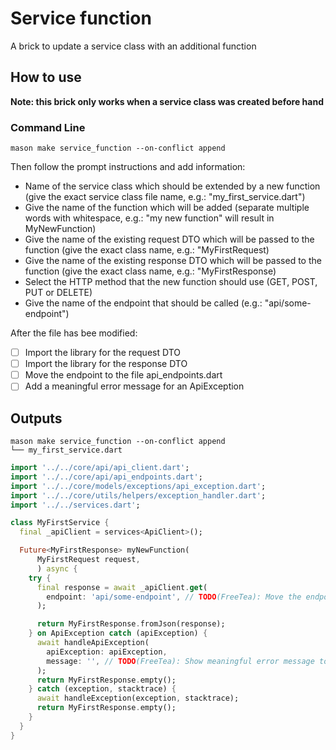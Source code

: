 # Service function

A brick to update a service class with an additional function

## How to use

**Note: this brick only works when a service class was created before hand**

### Command Line

`mason make service_function --on-conflict append`

Then follow the prompt instructions and add information:

- Name of the service class which should be extended by a new function (give the exact service class file name, e.g.: "my_first_service.dart")
- Give the name of the function which will be added (separate multiple words with whitespace, e.g.: "my new function" will result in MyNewFunction)
- Give the name of the existing request DTO which will be passed to the function (give the exact class name, e.g.: "MyFirstRequest)
- Give the name of the existing response DTO which will be passed to the function (give the exact class name, e.g.: "MyFirstResponse)
- Select the HTTP method that the new function should use (GET, POST, PUT or DELETE)
- Give the name of the endpoint that should be called (e.g.: "api/some-endpoint")

After the file has bee modified:

- [ ] Import the library for the request DTO
- [ ] Import the library for the response DTO
- [ ] Move the endpoint to the file api_endpoints.dart
- [ ] Add a meaningful error message for an ApiException

## Outputs

```
mason make service_function --on-conflict append
└── my_first_service.dart
```

```dart
import '../../core/api/api_client.dart';
import '../../core/api/api_endpoints.dart';
import '../../core/models/exceptions/api_exception.dart';
import '../../core/utils/helpers/exception_handler.dart';
import '../../services.dart';

class MyFirstService {
  final _apiClient = services<ApiClient>();

  Future<MyFirstResponse> myNewFunction(
      MyFirstRequest request,
      ) async {
    try {
      final response = await _apiClient.get(
        endpoint: 'api/some-endpoint', // TODO(FreeTea): Move the endpoint to api_endpoints.dart
      );

      return MyFirstResponse.fromJson(response);
    } on ApiException catch (apiException) {
      await handleApiException(
        apiException: apiException,
        message: '', // TODO(FreeTea): Show meaningful error message to the user
      );
      return MyFirstResponse.empty();
    } catch (exception, stacktrace) {
      await handleException(exception, stacktrace);
      return MyFirstResponse.empty();
    }
  }
}

```
